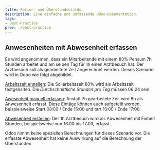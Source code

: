 ```yaml
---
title: Ferien- und Überstundensaldo
description: Eine einfache und umfassende Odoo-Dokumentation.
tags:
- Best-Practice
prev: ./best-practice
---
```


## Anwesenheiten mit Abwesenheit erfassen

Es wird angenommen, dass ein Mitarbeitende mit einem 80% Pensum 7h Stunden arbeitet und am selben Tag für 1h einen Arztbesuch hat. Der Arztbesuch soll als gearbeitete Zeit angerechnet werden. Dieses Szenario wird in Odoo wie folgt abgebildet.

[Arbeitszeit erstellen](HR.md#Arbeitszeit%20erstellen): Die Sollarbeitszeit 80% wird als Arbeitszeit festgehalten. Die *Durchschnittliche Stunden pro Tag* müssen 06:24 sein.

[Awesenheit manuell erfassen](HR%20Attendance.md#Awesenheit%20manuell%20erfassen): Anstatt 7h gearbeitete Zeit wird 8h als Anwesenheit erfasst. Diese Eintäge können auch aufgeteilt werden, beispielsweise  Start 08:00 / Ende 15:00 und tart 16:00 / Ende 17:00.

[Abwesenheit erstellen](HR%20Holidays.md#Abwesenheit%20erstellen): Der 1h Arztbesuch wird als Abwesenheit mit Einheit Stunden, beispielsweise von 16:00 bis 17:00, erfasst. 

Odoo nimmt keine speziellen Berechnungen für dieses Szenario vor. Die erfasste Abwesenheit hat  keine Auswirkung auf die Berechnung der Überstunden.
